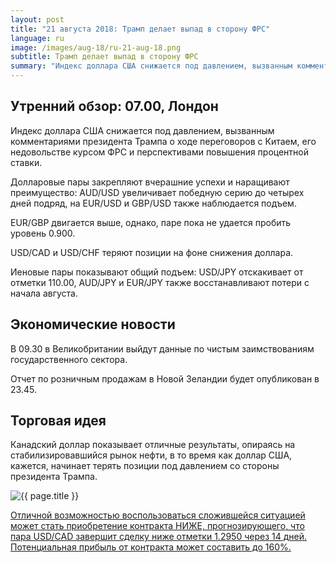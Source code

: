 ```yaml
---
layout: post
title: "21 августа 2018: Трамп делает выпад в сторону ФРС"
language: ru
image: /images/aug-18/ru-21-aug-18.png
subtitle: Трамп делает выпад в сторону ФРС
summary: "Индекс доллара США снижается под давлением, вызванным комментариями президента Трампа о ходе переговоров с Китаем, его недовольстве курсом ФРС и перспективами повышения процентной ставки"
---
```

## Утренний обзор: 07.00, Лондон
 
Индекс доллара США снижается под давлением, вызванным комментариями президента Трампа о ходе переговоров с Китаем, его недовольстве курсом ФРС и перспективами повышения процентной ставки.

Долларовые пары закрепляют вчерашние успехи и наращивают преимущество: AUD/USD увеличивает победную серию до четырех дней подряд, на EUR/USD и GBP/USD также наблюдается подъем.

EUR/GBP двигается выше, однако, паре пока не удается пробить уровень 0.900.

USD/CAD и USD/CHF теряют позиции на фоне снижения доллара.

Иеновые пары показывают общий подъем: USD/JPY отскакивает от отметки 110.00, AUD/JPY и EUR/JPY также восстанавливают потери с начала августа.
 
## Экономические новости
 
В 09.30 в Великобритании выйдут данные по чистым заимствованиям государственного сектора.

Отчет по розничным продажам в Новой Зеландии будет опубликован в 23.45.
 
## Торговая идея
 
Канадский доллар показывает отличные результаты, опираясь на стабилизировавшийся рынок нефти, в то время как доллар США, кажется, начинает терять позиции под давлением со стороны президента Трампа.

<img src="{{ site.url }}/images/aug-18/ru-21-aug-18.png" alt="{{ page.title }}"  title="{{ page.title }}">

<a href="%LINK%%?currency=USD&market=forex&underlying=frxUSDCAD&formname=higherlower&duration_amount=14&duration_units=d&amount=10&amount_type=stake&expiry_type=duration&barrier=1.2950" target="_blank">Отличной возможностью воспользоваться сложившейся ситуацией может стать приобретение контракта НИЖЕ, прогнозирующего, что пара USD/CAD завершит сделку ниже отметки 1.2950 через 14 дней. Потенциальная прибыль от контракта может составить до 160%.</a>
